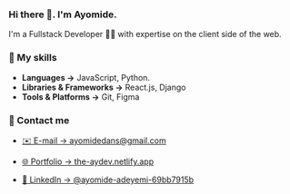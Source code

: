 ### Hi there 👋. I'm Ayomide.

I'm a Fullstack Developer 👩‍💻 with expertise on the client side of the web.

### 🚀 My skills

- **Languages →** JavaScript, Python.
- **Libraries & Frameworks →** React.js, Django
- **Tools & Platforms →** Git, Figma

### 👥 Contact me

- [✉️ E-mail → ayomidedans@gmail.com](mailto:ayomidedans@gmail.com)

- [🌐 Portfolio → the-aydev.netlify.app](https://the-aydev.netlify.app/)

- [👥 LinkedIn → @ayomide-adeyemi-69bb7915b](https://www.linkedin.com/in/ayomide-adeyemi-69bb7915b/)

<br/>

<!-- <p><img align="left" src="https://github-readme-stats.vercel.app/api/top-langs?username=the-aydev&theme=github_dark" alt="the-aydev" /></p>

<p>&nbsp;<img align="center" src="https://github-readme-stats.vercel.app/api?username=the-aydev&theme=github_dark&show_icons=true&count-private=true" alt="the-aydev" /></p> -->

